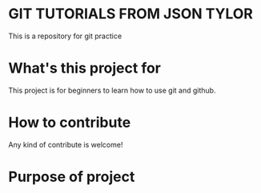 # GIT TUTORIALS FROM JSON TYLOR

This is a repository for git practice

# What's this project for

This project is for beginners to learn how to use git and github.

# How to contribute

Any kind of contribute is welcome!

# Purpose of project
